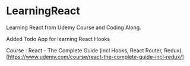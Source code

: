 # LearningReact

Learning React from Udemy Course and Coding Along.

Added Todo App for learning React Hooks

Course : React - The Complete Guide (incl Hooks, React Router, Redux) [https://www.udemy.com/course/react-the-complete-guide-incl-redux/]
